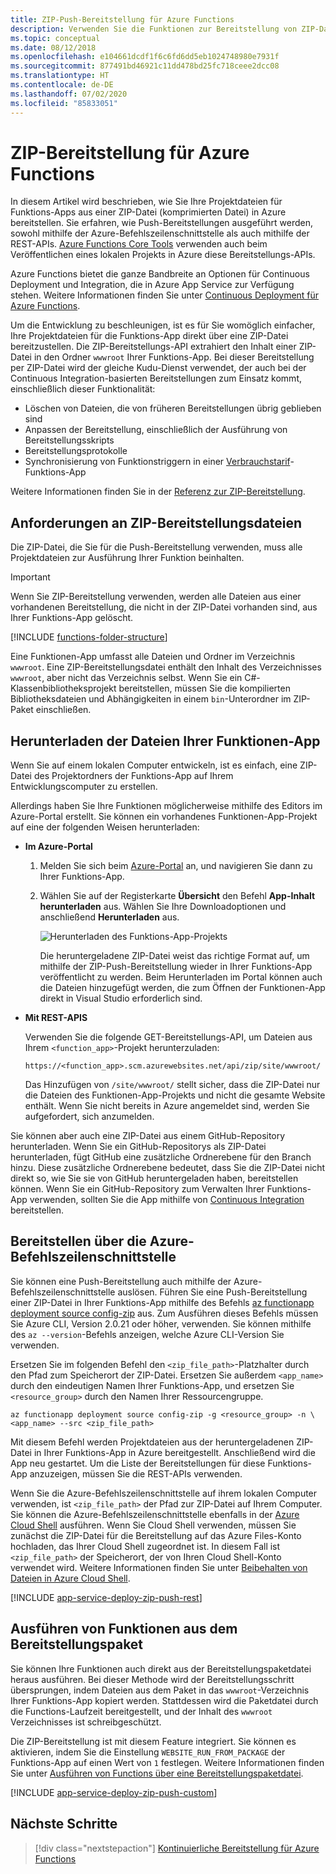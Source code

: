 ```yaml
---
title: ZIP-Push-Bereitstellung für Azure Functions
description: Verwenden Sie die Funktionen zur Bereitstellung von ZIP-Dateien des Kudu-Bereitstellungdiensts zum Veröffentlichen Ihrer Azure Functions.
ms.topic: conceptual
ms.date: 08/12/2018
ms.openlocfilehash: e104661dcdf1f6c6fd6dd5eb1024748980e7931f
ms.sourcegitcommit: 877491bd46921c11dd478bd25fc718ceee2dcc08
ms.translationtype: HT
ms.contentlocale: de-DE
ms.lasthandoff: 07/02/2020
ms.locfileid: "85833051"
---
```

# <a name="zip-deployment-for-azure-functions"></a>ZIP-Bereitstellung für Azure Functions

In diesem Artikel wird beschrieben, wie Sie Ihre Projektdateien für Funktions-Apps aus einer ZIP-Datei (komprimierten Datei) in Azure bereitstellen. Sie erfahren, wie Push-Bereitstellungen ausgeführt werden, sowohl mithilfe der Azure-Befehlszeilenschnittstelle als auch mithilfe der REST-APIs. [Azure Functions Core Tools](functions-run-local.md) verwenden auch beim Veröffentlichen eines lokalen Projekts in Azure diese Bereitstellungs-APIs.

Azure Functions bietet die ganze Bandbreite an Optionen für Continuous Deployment und Integration, die in Azure App Service zur Verfügung stehen. Weitere Informationen finden Sie unter [Continuous Deployment für Azure Functions](functions-continuous-deployment.md).

Um die Entwicklung zu beschleunigen, ist es für Sie womöglich einfacher, Ihre Projektdateien für die Funktions-App direkt über eine ZIP-Datei bereitzustellen. Die ZIP-Bereitstellungs-API extrahiert den Inhalt einer ZIP-Datei in den Ordner `wwwroot` Ihrer Funktions-App. Bei dieser Bereitstellung per ZIP-Datei wird der gleiche Kudu-Dienst verwendet, der auch bei der Continuous Integration-basierten Bereitstellungen zum Einsatz kommt, einschließlich dieser Funktionalität:

+ Löschen von Dateien, die von früheren Bereitstellungen übrig geblieben sind
+ Anpassen der Bereitstellung, einschließlich der Ausführung von Bereitstellungsskripts
+ Bereitstellungsprotokolle
+ Synchronisierung von Funktionstriggern in einer [Verbrauchstarif](functions-scale.md)-Funktions-App

Weitere Informationen finden Sie in der [Referenz zur ZIP-Bereitstellung](https://github.com/projectkudu/kudu/wiki/Deploying-from-a-zip-file).

## <a name="deployment-zip-file-requirements"></a>Anforderungen an ZIP-Bereitstellungsdateien

Die ZIP-Datei, die Sie für die Push-Bereitstellung verwenden, muss alle Projektdateien zur Ausführung Ihrer Funktion beinhalten.

>[!IMPORTANT]
> Wenn Sie ZIP-Bereitstellung verwenden, werden alle Dateien aus einer vorhandenen Bereitstellung, die nicht in der ZIP-Datei vorhanden sind, aus Ihrer Funktions-App gelöscht.  

[!INCLUDE [functions-folder-structure](../../includes/functions-folder-structure.md)]

Eine Funktionen-App umfasst alle Dateien und Ordner im Verzeichnis `wwwroot`. Eine ZIP-Bereitstellungsdatei enthält den Inhalt des Verzeichnisses `wwwroot`, aber nicht das Verzeichnis selbst. Wenn Sie ein C#-Klassenbibliotheksprojekt bereitstellen, müssen Sie die kompilierten Bibliotheksdateien und Abhängigkeiten in einem `bin`-Unterordner im ZIP-Paket einschließen.

## <a name="download-your-function-app-files"></a>Herunterladen der Dateien Ihrer Funktionen-App

Wenn Sie auf einem lokalen Computer entwickeln, ist es einfach, eine ZIP-Datei des Projektordners der Funktions-App auf Ihrem Entwicklungscomputer zu erstellen.

Allerdings haben Sie Ihre Funktionen möglicherweise mithilfe des Editors im Azure-Portal erstellt. Sie können ein vorhandenes Funktionen-App-Projekt auf eine der folgenden Weisen herunterladen:

+ **Im Azure-Portal**

  1. Melden Sie sich beim [Azure-Portal](https://portal.azure.com) an, und navigieren Sie dann zu Ihrer Funktions-App.

  2. Wählen Sie auf der Registerkarte **Übersicht** den Befehl **App-Inhalt herunterladen** aus. Wählen Sie Ihre Downloadoptionen und anschließend **Herunterladen** aus.

      ![Herunterladen des Funktions-App-Projekts](./media/deployment-zip-push/download-project.png)

     Die heruntergeladene ZIP-Datei weist das richtige Format auf, um mithilfe der ZIP-Push-Bereitstellung wieder in Ihrer Funktions-App veröffentlicht zu werden. Beim Herunterladen im Portal können auch die Dateien hinzugefügt werden, die zum Öffnen der Funktionen-App direkt in Visual Studio erforderlich sind.

+ **Mit REST-APIS**

    Verwenden Sie die folgende GET-Bereitstellungs-API, um Dateien aus Ihrem `<function_app>`-Projekt herunterzuladen: 

    ```http
    https://<function_app>.scm.azurewebsites.net/api/zip/site/wwwroot/
    ```

    Das Hinzufügen von `/site/wwwroot/` stellt sicher, dass die ZIP-Datei nur die Dateien des Funktionen-App-Projekts und nicht die gesamte Website enthält. Wenn Sie nicht bereits in Azure angemeldet sind, werden Sie aufgefordert, sich anzumelden.  

Sie können aber auch eine ZIP-Datei aus einem GitHub-Repository herunterladen. Wenn Sie ein GitHub-Repositorys als ZIP-Datei herunterladen, fügt GitHub eine zusätzliche Ordnerebene für den Branch hinzu. Diese zusätzliche Ordnerebene bedeutet, dass Sie die ZIP-Datei nicht direkt so, wie Sie sie von GitHub heruntergeladen haben, bereitstellen können. Wenn Sie ein GitHub-Repository zum Verwalten Ihrer Funktions-App verwenden, sollten Sie die App mithilfe von [Continuous Integration](functions-continuous-deployment.md) bereitstellen.  

## <a name="deploy-by-using-azure-cli"></a><a name="cli"></a>Bereitstellen über die Azure-Befehlszeilenschnittstelle

Sie können eine Push-Bereitstellung auch mithilfe der Azure-Befehlszeilenschnittstelle auslösen. Führen Sie eine Push-Bereitstellung einer ZIP-Datei in Ihrer Funktions-App mithilfe des Befehls [az functionapp deployment source config-zip](/cli/azure/functionapp/deployment/source#az-functionapp-deployment-source-config-zip) aus. Zum Ausführen dieses Befehls müssen Sie Azure CLI, Version 2.0.21 oder höher, verwenden. Sie können mithilfe des `az --version`-Befehls anzeigen, welche Azure CLI-Version Sie verwenden.

Ersetzen Sie im folgenden Befehl den `<zip_file_path>`-Platzhalter durch den Pfad zum Speicherort der ZIP-Datei. Ersetzen Sie außerdem `<app_name>` durch den eindeutigen Namen Ihrer Funktions-App, und ersetzen Sie `<resource_group>` durch den Namen Ihrer Ressourcengruppe.

```azurecli-interactive
az functionapp deployment source config-zip -g <resource_group> -n \
<app_name> --src <zip_file_path>
```

Mit diesem Befehl werden Projektdateien aus der heruntergeladenen ZIP-Datei in Ihrer Funktions-App in Azure bereitgestellt. Anschließend wird die App neu gestartet. Um die Liste der Bereitstellungen für diese Funktions-App anzuzeigen, müssen Sie die REST-APIs verwenden.

Wenn Sie die Azure-Befehlszeilenschnittstelle auf ihrem lokalen Computer verwenden, ist `<zip_file_path>` der Pfad zur ZIP-Datei auf Ihrem Computer. Sie können die Azure-Befehlszeilenschnittstelle ebenfalls in der [Azure Cloud Shell](../cloud-shell/overview.md) ausführen. Wenn Sie Cloud Shell verwenden, müssen Sie zunächst die ZIP-Datei für die Bereitstellung auf das Azure Files-Konto hochladen, das Ihrer Cloud Shell zugeordnet ist. In diesem Fall ist `<zip_file_path>` der Speicherort, der von Ihren Cloud Shell-Konto verwendet wird. Weitere Informationen finden Sie unter [Beibehalten von Dateien in Azure Cloud Shell](../cloud-shell/persisting-shell-storage.md).

[!INCLUDE [app-service-deploy-zip-push-rest](../../includes/app-service-deploy-zip-push-rest.md)]

## <a name="run-functions-from-the-deployment-package"></a>Ausführen von Funktionen aus dem Bereitstellungspaket

Sie können Ihre Funktionen auch direkt aus der Bereitstellungspaketdatei heraus ausführen. Bei dieser Methode wird der Bereitstellungsschritt übersprungen, indem Dateien aus dem Paket in das `wwwroot`-Verzeichnis Ihrer Funktions-App kopiert werden. Stattdessen wird die Paketdatei durch die Functions-Laufzeit bereitgestellt, und der Inhalt des `wwwroot` Verzeichnisses ist schreibgeschützt.  

Die ZIP-Bereitstellung ist mit diesem Feature integriert. Sie können es aktivieren, indem Sie die Einstellung `WEBSITE_RUN_FROM_PACKAGE` der Funktions-App auf einen Wert von `1` festlegen. Weitere Informationen finden Sie unter [Ausführen von Functions über eine Bereitstellungspaketdatei](run-functions-from-deployment-package.md).

[!INCLUDE [app-service-deploy-zip-push-custom](../../includes/app-service-deploy-zip-push-custom.md)]

## <a name="next-steps"></a>Nächste Schritte

> [!div class="nextstepaction"]
> [Kontinuierliche Bereitstellung für Azure Functions](functions-continuous-deployment.md)

[.zip push deployment reference topic]: https://github.com/projectkudu/kudu/wiki/Deploying-from-a-zip-file
